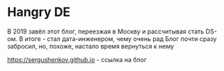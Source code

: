 # Hangry DE

В 2019 завёл этот блог, переезжая в Москву и рассчитывая стать DS-ом. В итоге - стал дата-инженером, чему очень рад
Блог почти сразу забросил, но, похоже, настало время вернуться к нему

<https://sergushenkov.github.io> - cсылка на блог
